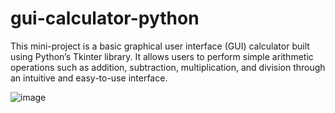 # gui-calculator-python
This mini-project is a basic graphical user interface (GUI) calculator built using Python’s Tkinter library. It allows users to perform simple arithmetic operations such as addition, subtraction, multiplication, and division through an intuitive and easy-to-use interface.

![image](https://github.com/user-attachments/assets/7d757588-3b9b-4f43-9226-9b002898dd78)

